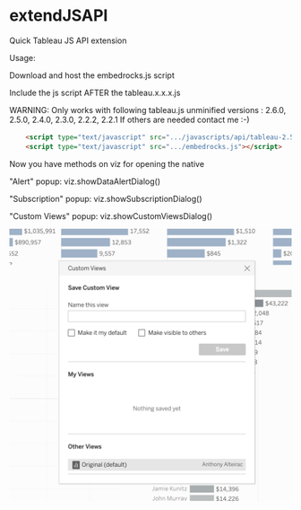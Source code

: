 # extendJSAPI
Quick Tableau JS API extension

Usage:

Download and host the embedrocks.js script

Include the js script AFTER the tableau.x.x.x.js

WARNING: Only works with following tableau.js unminified versions : 2.6.0, 2.5.0, 2.4.0, 2.3.0, 2.2.2, 2.2.1
If others are needed contact me :-)

```html
    <script type="text/javascript" src=".../javascripts/api/tableau-2.5.0.min.js"></script>
    <script type="text/javascript" src=".../embedrocks.js"></script>
```


Now you have methods on viz for opening the native 

"Alert" popup:
viz.showDataAlertDialog()

"Subscription" popup:
viz.showSubscriptionDialog()

"Custom Views" popup:
viz.showCustomViewsDialog()

![ScreenShot](https://raw.githubusercontent.com/aalteirac/extendJSAPI/master/pic.png)
